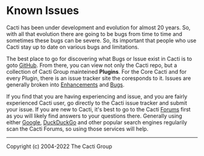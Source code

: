 # Known Issues

Cacti has been under development and evolution for almost 20 years.  So,
with all that evolution there are going to be bugs from time to time and
sometimes these bugs can be severe.  So, its important that people who
use Cacti stay up to date on various bugs and limitations.

The best place to go for discovering what Bugs or Issue exist in Cacti is
to goto [GitHub](https://www.github.com/Cacti/cacti).  From there, you can
view not only the Cacti repo, but a collection of Cacti Group mainteined
**Plugins**.  For the Core Cacti and for every Plugin, there is an issue
tracker site the coresponds to it.  Issues are generally broken into
[Enhancements](https://github.com/Cacti/cacti/issues?q=is%3Aopen+is%3Aissue+label%3Aenhancement)
and [Bugs](https://github.com/Cacti/cacti/issues?q=is%3Aopen+is%3Aissue+label%3Abug).

If you find that you are having experiencing and issue, and you are fairly
experienced Cacti user, go directly to the Cacti issue tracker and submit your
issue.  If you are new to Cacti, it's best to go to the Cacti [Forums](https://forums.cacti.net)
first as you will likely find answers to your questions there.  Generally
using either [Google](https://www.google.com), [DuckDuckGo](https://duckduckgo.com)
and other popular search engines regularily scan the Cacti Forums, so using
those services will help.

---
<copy>Copyright (c) 2004-2022 The Cacti Group</copy>
